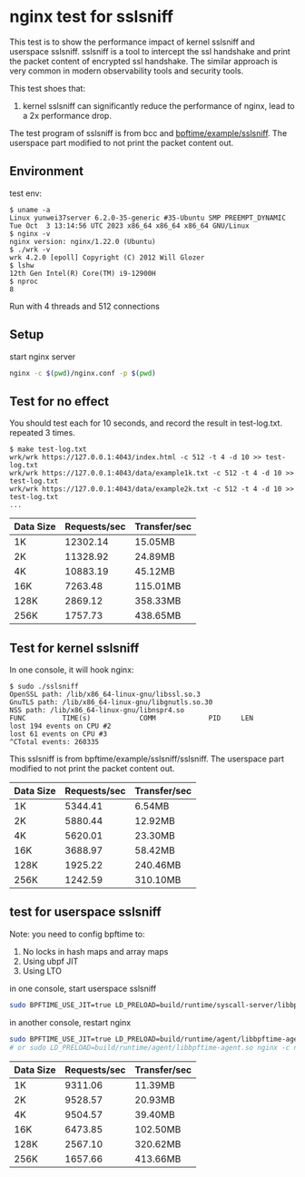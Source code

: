# nginx test for sslsniff

This test is to show the performance impact of kernel sslsniff and userspace sslsniff. sslsniff is a tool to intercept the ssl handshake and print the packet content of encrypted ssl handshake. The similar approach is very common in modern observability tools and security tools.

This test shoes that:

1. kernel sslsniff can significantly reduce the performance of nginx, lead to a 2x performance drop.

The test program of sslsniff is from bcc and [bpftime/example/sslsniff](https://github.com/eunomia-bpf/bpftime/tree/master/example/sslsniff). The userspace part modified to not print the packet content out.

## Environment

test env:

```console
$ uname -a
Linux yunwei37server 6.2.0-35-generic #35-Ubuntu SMP PREEMPT_DYNAMIC Tue Oct  3 13:14:56 UTC 2023 x86_64 x86_64 x86_64 GNU/Linux
$ nginx -v
nginx version: nginx/1.22.0 (Ubuntu)
$ ./wrk -v
wrk 4.2.0 [epoll] Copyright (C) 2012 Will Glozer
$ lshw
12th Gen Intel(R) Core(TM) i9-12900H
$ nproc
8
```

Run with 4 threads and 512 connections

## Setup

start nginx server

```sh
nginx -c $(pwd)/nginx.conf -p $(pwd)
```

## Test for no effect

You should test each for 10 seconds, and record the result in test-log.txt. repeated 3 times.

```console
$ make test-log.txt
wrk/wrk https://127.0.0.1:4043/index.html -c 512 -t 4 -d 10 >> test-log.txt
wrk/wrk https://127.0.0.1:4043/data/example1k.txt -c 512 -t 4 -d 10 >> test-log.txt
wrk/wrk https://127.0.0.1:4043/data/example2k.txt -c 512 -t 4 -d 10 >> test-log.txt
...
```

| Data Size | Requests/sec | Transfer/sec |
|-----------|--------------|--------------|
| 1K        |      12302.14 |        15.05MB |
| 2K        |      11328.92 |        24.89MB |
| 4K        |      10883.19 |        45.12MB |
| 16K       |       7263.48 |       115.01MB |
| 128K      |       2869.12 |       358.33MB |
| 256K      |       1757.73 |       438.65MB |


## Test for kernel sslsniff

In one console, it will hook nginx:

```console
$ sudo ./sslsniff 
OpenSSL path: /lib/x86_64-linux-gnu/libssl.so.3
GnuTLS path: /lib/x86_64-linux-gnu/libgnutls.so.30
NSS path: /lib/x86_64-linux-gnu/libnspr4.so
FUNC         TIME(s)            COMM             PID     LEN    
lost 194 events on CPU #2
lost 61 events on CPU #3
^CTotal events: 260335 
```

This sslsniff is from bpftime/example/sslsniff/sslsniff. The userspace part modified to not print the packet content out.

| Data Size | Requests/sec | Transfer/sec |
|-----------|--------------|--------------|
| 1K        |       5344.41 |         6.54MB |
| 2K        |       5880.44 |        12.92MB |
| 4K        |       5620.01 |        23.30MB |
| 16K       |       3688.97 |        58.42MB |
| 128K      |       1925.22 |       240.46MB |
| 256K      |       1242.59 |       310.10MB |

## test for userspace sslsniff

Note: you need to config bpftime to:

1. No locks in hash maps and array maps
2. Using ubpf JIT
3. Using LTO

in one console, start userspace sslsniff

```sh
sudo BPFTIME_USE_JIT=true LD_PRELOAD=build/runtime/syscall-server/libbpftime-syscall-server.so example/sslsniff/sslsniff
```

in another console, restart nginx

```sh
sudo BPFTIME_USE_JIT=true LD_PRELOAD=build/runtime/agent/libbpftime-agent.so nginx -c nginx.conf -p benchmark/ssl-nginx
# or sudo LD_PRELOAD=build/runtime/agent/libbpftime-agent.so nginx -c nginx.conf -p benchmark/ssl-nginx
```

| Data Size | Requests/sec | Transfer/sec |
|-----------|--------------|--------------|
| 1K        |       9311.06 |        11.39MB |
| 2K        |       9528.57 |        20.93MB |
| 4K        |       9504.57 |        39.40MB |
| 16K       |       6473.85 |       102.50MB |
| 128K      |       2567.10 |       320.62MB |
| 256K      |       1657.66 |       413.66MB |

